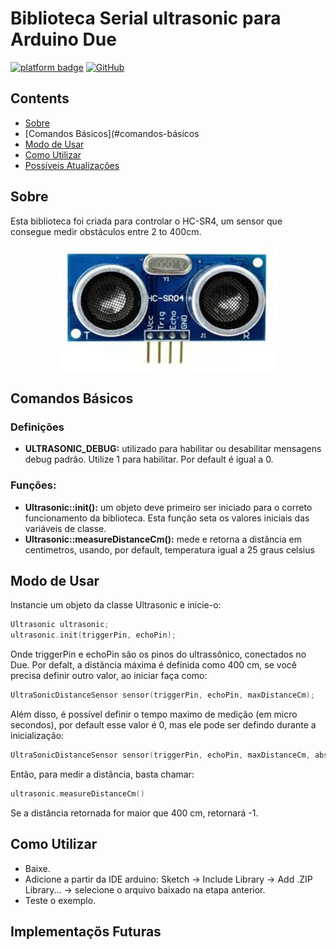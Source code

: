 # Biblioteca Serial ultrasonic para Arduino Due
[![platform badge](https://img.shields.io/badge/platform-Arduino-orange.svg)](https://github.com/arduino)
[![GitHub](https://img.shields.io/github/license/mashape/apistatus.svg)](https://github.com/SciCoBot/led_debug/blob/main/LICENSE)

## Contents

- [Sobre](#sobre)
- [Comandos Básicos](#comandos-básicos
- [Modo de Usar](#modo-de-usar)
- [Como Utilizar](#como-utilizar)
- [Possíveis Atualizações](#possíveis-atualizações)

## Sobre

Esta biblioteca foi criada para controlar o HC-SR4, um sensor que consegue medir obstáculos entre 2 to 400cm.

<p align="center">
  <img src="https://github.com/SciCoBot/ultrasonic/blob/main/images/hcsr04.jpg"/ height="200" width="350">
</p>

## Comandos Básicos
### Definições

- **ULTRASONIC_DEBUG:** utilizado para habilitar ou desabilitar mensagens debug padrão. Utilize 1 para habilitar. Por default é igual a 0.

### Funções:

- **Ultrasonic::init():** um objeto deve primeiro ser iniciado para o correto funcionamento da biblioteca. Esta função seta os valores iniciais das variáveis de classe.
- **Ultrasonic::measureDistanceCm():** mede e retorna a distância em centimetros, usando, por default, temperatura igual a 25 graus celsius

## Modo de Usar

Instancie um objeto da classe Ultrasonic e inicie-o:

```c
Ultrasonic ultrasonic;
ultrasonic.init(triggerPin, echoPin);
```
Onde triggerPin e echoPin são os pinos do ultrassônico, conectados no Due. Por defalt, a distância máxima é definida como 400 cm, se você precisa definir outro valor, ao iniciar faça como:

```c
UltraSonicDistanceSensor sensor(triggerPin, echoPin, maxDistanceCm);
```

Além disso, é possível definir o tempo maximo de medição (em micro secondos), por default esse valor é 0, mas ele pode ser defindo durante a inicialização:

```c
UltraSonicDistanceSensor sensor(triggerPin, echoPin, maxDistanceCm, absoluteTimeout);
```

Então, para medir a distância, basta chamar:
```c
ultrasonic.measureDistanceCm()
```
Se a distância retornada for maior que 400 cm, retornará -1.

## Como Utilizar

- Baixe.
- Adicione a partir da IDE arduino: Sketch -> Include Library -> Add .ZIP Library... -> selecione o arquivo baixado na etapa anterior.
- Teste o exemplo.

## Implementaçõs Futuras
